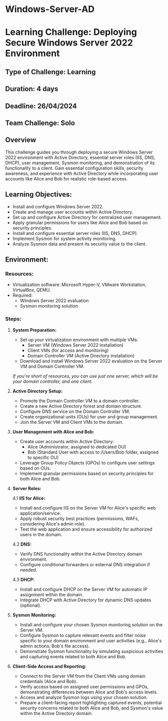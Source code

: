 # Windows-Server-AD

# Learning Challenge: Deploying Secure Windows Server 2022 Environment

## Type of Challenge: Learning
## Duration: 4 days
## Deadline: 26/04/2024
## Team Challenge: Solo

## Overview

This challenge guides you through deploying a secure Windows Server 2022 environment with Active Directory, essential server roles (IIS, DNS, DHCP), user management, Sysmon monitoring, and demonstration of its functionality to a client. Gain essential configuration skills, security awareness, and experience with Active Directory while incorporating user accounts like Alice and Bob for realistic role-based access.

## Learning Objectives:

- Install and configure Windows Server 2022.
- Create and manage user accounts within Active Directory.
- Set up and configure Active Directory for centralized user management.
- Apply granular permissions for users like Alice and Bob based on security principles.
- Install and configure essential server roles (IIS, DNS, DHCP).
- Implement Sysmon for system activity monitoring.
- Analyze Sysmon data and present its security value to the client.

## Environment:

### Resources:

- Virtualization software: Microsoft Hyper-V, VMware Workstation, VirtualBox, QEMU.
- Required:
  - Windows Server 2022 evaluation
  - Sysmon monitoring solution

### Steps:

1. **System Preparation:**

   - Set up your virtualization environment with multiple VMs:
     - Server VM (Windows Server 2022 installation)
     - Client VMs (for access and monitoring)
     - Domain Controller VM (Active Directory installation)
   - Download and install Windows Server 2022 evaluation on the Server VM and Domain Controller VM.

   _If you're short of resources, you can use just one server, which will be your domain controller, and one client._

2. **Active Directory Setup:**

   - Promote the Domain Controller VM to a domain controller.
   - Create a new Active Directory forest and domain structure.
   - Configure DNS service on the Domain Controller VM.
   - Create organizational units (OUs) for user and group management.
   - Join the Server VM and Client VMs to the domain.

3. **User Management with Alice and Bob:**

   - Create user accounts within Active Directory:
     - Alice (Administrator, assigned to dedicated OU)
     - Bob (Standard User with access to /Users/Bob folder, assigned to specific OU)
   - Leverage Group Policy Objects (GPOs) to configure user settings based on OUs.
   - Implement granular permissions based on security principles for both Alice and Bob.

4. **Server Roles:**

   4.1 **IIS for Alice:**

   - Install and configure IIS on the Server VM for Alice's specific web application/service.
   - Apply robust security best practices (permissions, WAFs, considering Alice's admin role).
   - Test the web application and ensure accessibility for authorized users in the domain.

   4.2 **DNS:**

   - Verify DNS functionality within the Active Directory domain environment.
   - Configure conditional forwarders or external DNS integration if needed.

   4.3 **DHCP:**

   - Install and configure DHCP on the Server VM for automatic IP assignment within the domain.
   - Integrate DHCP with Active Directory for dynamic DNS updates (optional).

5. **Sysmon Monitoring:**

   - Install and configure your chosen Sysmon monitoring solution on the Server VM.
   - Configure Sysmon to capture relevant events and filter noise specific to your domain environment and user activities (e.g., Alice's admin actions, Bob's file access).
   - Demonstrate Sysmon functionality by simulating suspicious activities and capturing events related to both Alice and Bob.

6. **Client-Side Access and Reporting:**

   - Connect to the Server VM from the Client VMs using domain credentials (Alice and Bob).
   - Verify access based on assigned user permissions and GPOs, demonstrating differences between Alice and Bob's access levels.
   - Access and analyze Sysmon logs using your chosen solution.
   - Prepare a client-facing report highlighting captured events, potential security concerns related to both Alice and Bob, and Sysmon's value within the Active Directory domain.
